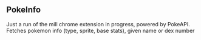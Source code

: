 ## PokeInfo

Just a run of the mill chrome extension in progress, powered by PokeAPI.
Fetches pokemon info (type, sprite, base stats), given name or dex number
